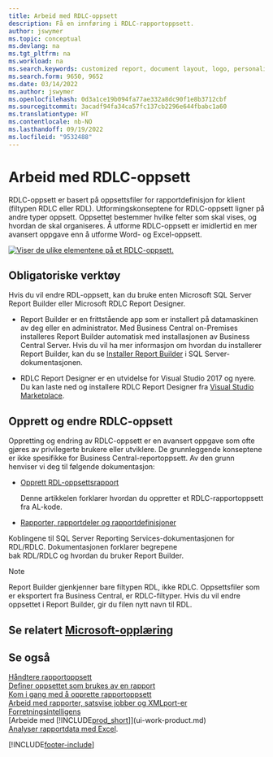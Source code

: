 ```yaml
---
title: Arbeid med RDLC-oppsett
description: Få en innføring i RDLC-rapportoppsett.
author: jswymer
ms.topic: conceptual
ms.devlang: na
ms.tgt_pltfrm: na
ms.workload: na
ms.search.keywords: customized report, document layout, logo, personalize
ms.search.form: 9650, 9652
ms.date: 03/14/2022
ms.author: jswymer
ms.openlocfilehash: 0d3a1ce19b094fa77ae332a8dc90f1e8b3712cbf
ms.sourcegitcommit: 3acadf94fa34ca57fc137cb2296e644fbabc1a60
ms.translationtype: HT
ms.contentlocale: nb-NO
ms.lasthandoff: 09/19/2022
ms.locfileid: "9532488"
---
```

# <a name="working-with-rdlc-layouts"></a>Arbeid med RDLC-oppsett

RDLC-oppsett er basert på oppsettsfiler for rapportdefinisjon for klient (filtypen RDLC eller RDL). Utformingskonseptene for RDLC-oppsett ligner på andre typer oppsett. Oppsettet bestemmer hvilke felter som skal vises, og hvordan de skal organiseres. Å utforme RDLC-oppsett er imidlertid en mer avansert oppgave enn å utforme Word- og Excel-oppsett.

[![Viser de ulike elementene på et RDLC-oppsett.](media/rdlc-layout.png)](media/rdlc-layout.png#lightbox)

## <a name="required-tools"></a>Obligatoriske verktøy

Hvis du vil endre RDL-oppsett, kan du bruke enten Microsoft SQL Server Report Builder eller Microsoft RDLC Report Designer.

- Report Builder er en frittstående app som er installert på datamaskinen av deg eller en administrator. Med Business Central on-Premises installeres Report Builder automatisk med installasjonen av Business Central Server. Hvis du vil ha mer informasjon om hvordan du installerer Report Builder, kan du se [Installer Report Builder](/sql/reporting-services/install-windows/install-report-builder) i SQL Server-dokumentasjonen.

- RDLC Report Designer er en utvidelse for Visual Studio 2017 og nyere. Du kan laste ned og installere RDLC Report Designer fra [Visual Studio Marketplace](https://marketplace.visualstudio.com/items?itemName=ProBITools.MicrosoftRdlcReportDesignerforVisualStudio-18001).

## <a name="create-and-modify-rdlc-layouts"></a>Opprett og endre RDLC-oppsett

Oppretting og endring av RDLC-oppsett er en avansert oppgave som ofte gjøres av privilegerte brukere eller utviklere. De grunnleggende konseptene er ikke spesifikke for Business Central-reportoppsett. Av den grunn henviser vi deg til følgende dokumentasjon:

- [Opprett RDL-oppsettsrapport](/dynamics365/business-central/dev-itpro/developer/devenv-howto-rdl-report-layout)

    Denne artikkelen forklarer hvordan du oppretter et RDLC-rapportoppsett fra AL-kode.

- [Rapporter, rapportdeler og rapportdefinisjoner ](/sql/reporting-services/report-design/reports-report-parts-and-report-definitions-report-builder-and-ssrs?)

 Koblingene til SQL Server Reporting Services-dokumentasjonen for RDL/RDLC. Dokumentasjonen forklarer begrepene  
bak RDL/RDLC og hvordan du bruker Report Builder.

> [!NOTE]
> Report Builder gjenkjenner bare filtypen RDL, ikke RDLC. Oppsettsfiler som er eksportert fra Business Central, er RDLC-filtyper. Hvis du vil endre oppsettet i Report Builder, gir du filen nytt navn til RDL.

## <a name="see-related-microsoft-training"></a>Se relatert [Microsoft-opplæring](/training/modules/change-documents-dynamics-365-business-central/index)

## <a name="see-also"></a>Se også

[Håndtere rapportoppsett](ui-manage-report-layouts.md)  
[Definer oppsettet som brukes av en rapport](ui-set-report-layout.md)  
[Kom i gang med å opprette rapportoppsett](ui-get-started-layouts.md)  
[Arbeid med rapporter, satsvise jobber og XMLport-er](ui-work-report.md)  
[Forretningsintelligens](bi.md)  
[Arbeide med [!INCLUDE[prod_short](includes/prod_short.md)]](ui-work-product.md)  
[Analyser rapportdata med Excel](report-analyze-excel.md).

[!INCLUDE[footer-include](includes/footer-banner.md)]
